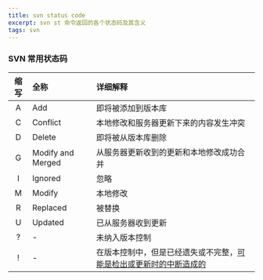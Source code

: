 ```yaml
---
title: svn status code
excerpt: svn st 命令返回的各个状态码及其含义
tags: svn
---
```


### SVN 常用状态码

| 缩写 | 全称 | 详细解释 |
| :---: | :--- | :--- |
| A | Add | 即将被添加到版本库 |
| C | Conflict | 本地修改和服务器更新下来的内容发生冲突 |
| D | Delete | 即将被从版本库删除 |
| G | Modify and Merged | 从服务器更新收到的更新和本地修改成功合并 |
| I | Ignored | 忽略 |
| M | Modify | 本地修改 |
| R | Replaced | 被替换 |
| U | Updated | 已从服务器收到更新 |
| ? | - | 未纳入版本控制 |
| ! | - | 在版本控制中，但是已经遗失或不完整，[可能是检出或更新时的中断造成的][1] |

[1]: https://blog.csdn.net/Tianyi_liang/article/details/70792827
